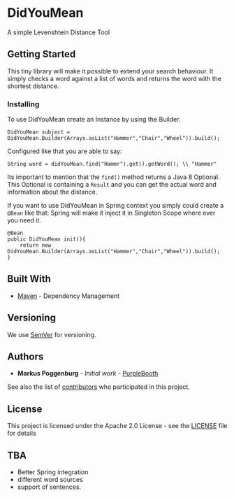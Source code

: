 # DidYouMean

A simple Levenshtein Distance Tool

## Getting Started

This tiny library will make it possible to extend your search behaviour. It simply checks 
a word against a list of words and returns the word with the shortest distance.

### Installing

To use DidYouMean create an Instance by using the Builder.
```
DidYouMean subject = DidYouMean.Builder(Arrays.asList("Hammer","Chair","Wheel")).build();
```

Configured like that you are able to say:

```
String word = didYouMean.find("Hammr").get().getWord(); \\ "Hammer"
```

Its important to mention that the `find()` method returns a Java 8 Optional. 
This Optional is containing a `Result` and you can get the actual word and information about the distance.

If you want to use DidYouMean in Spring context you simply could create a `@Bean` like that:
Spring will make it inject it in Singleton Scope where ever you need it.

```
@Bean
public DidYouMean init(){
    return new DidYouMean.Builder(Arrays.asList("Hammer","Chair","Wheel")).build();
}
```

## Built With

* [Maven](https://maven.apache.org/) - Dependency Management

## Versioning

We use [SemVer](http://semver.org/) for versioning.

## Authors

* **Markus Poggenburg** - *Initial work* - [PurpleBooth](https://github.com/pogge88)

See also the list of [contributors](https://github.com/pogge88/DidYouMean/graphs/contributors) who participated in this project.

## License

This project is licensed under the Apache 2.0 License - see the [LICENSE](LICENSE) file for details

## TBA

* Better Spring integration
* different word sources
* support of sentences.
